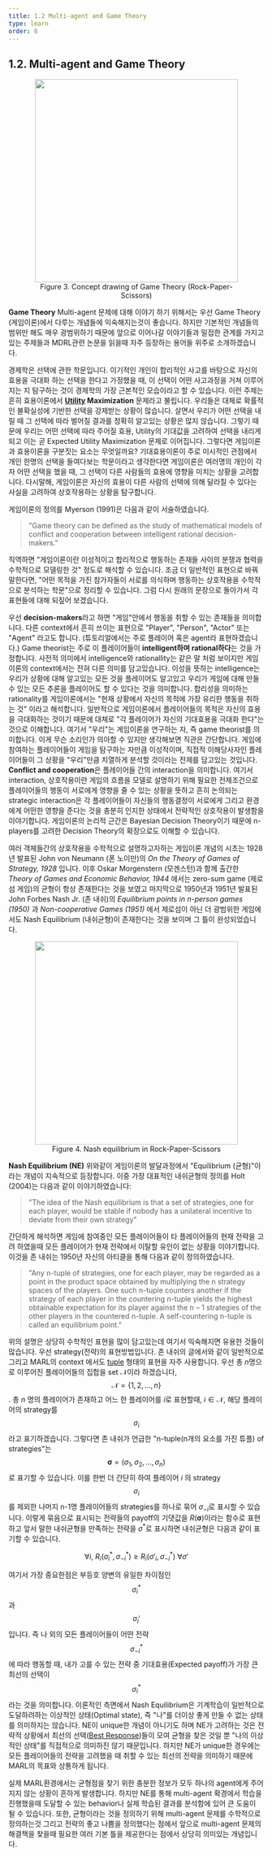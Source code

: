 ```yaml
---
title: 1.2 Multi-agent and Game Theory
type: learn
order: 8
---
```


## 1.2. Multi-agent and Game Theory

<center><figure>
	<img src="/images/GT.png" width="400">
	<figcaption>Figure 3. Concept drawing of Game Theory (Rock-Paper-Scissors)</figcaption>
</figure></center>

 **Game Theory**    Multi-agent 문제에 대해 이야기 하기 위해서는 우선 Game Theory (게임이론)에서 다루는 개념들에 익숙해지는것이 좋습니다. 하지만 기본적인 개념들의 범위만 해도 매우 광범위하기 때문에 앞으로 이어나갈 이야기들과 밀접한 관계를 가지고 있는 주제들과 MDRL관련 논문을 읽을때 자주 등장하는 용어들 위주로 소개하겠습니다.

경제학은 선택에 관한 학문입니다. 이기적인 개인이 합리적인 사고를 바탕으로 자신의 효용을 극대화 하는 선택을 한다고 가정했을 때, 이 선택이 어떤 사고과정을 거쳐 이루어지는 지 탐구하는 것이 경제학의 가장 근본적인 모습이라고 할 수 있습니다. 이런 주제는 흔히 효용이론에서 **[Utility](https://en.wikipedia.org/wiki/Utility) Maximization** 문제라고 불립니다. 우리들은 대체로 확률적인 불확실성에 기반한 선택을 강제받는 상황이 많습니다. 살면서 우리가 어떤 선택을 내릴 때 그 선택에 따라 벌어질 결과를 정확히 알고있는 상황은 많지 않습니다. 그렇기 때문에 우리는 어떤 선택에 따라 주어질 효용, Utility의 기대값을 고려하여 선택을 내리게 되고 이는 곧 Expected Utility Maximization 문제로 이어집니다. 그렇다면 게임이론과 효용이론을 구분짓는 요소는 무엇일까요? 기대효용이론이 주로 미시적인 관점에서 개인 한명의 선택을 들여다보는 학문이라고 생각한다면 게임이론은 여러명의 개인이 각자 어떤 선택을 했을 때, 그 선택이 다른 사람들의 효용에 영향을 미치는 상황을 고려합니다. 다시말해, 게임이론은 자신의 효용이 다른 사람의 선택에 의해 달라질 수 있다는 사실을 고려하여 상호작용하는 상황을 탐구합니다.

게임이론의 정의를 Myerson (1991)은 다음과 같이 서술하였습니다. 

> "Game theory can be defined as the study of mathematical models of conflict and cooperation between intelligent rational decision-makers."

직역하면 "게임이론이란 이성적이고 합리적으로 행동하는 존재들 사이의 분쟁과 협력을 수학적으로 모델링한 것" 정도로 해석할 수 있습니다. 조금 더 일반적인 표현으로 바꿔말한다면, "어떤 목적을 가진 참가자들이 서로를 의식하며 행동하는 상호작용을 수학적으로 분석하는 학문"으로 정리할 수 있습니다. 그럼 다시 원래의 문장으로 돌아가서 각 표현들에 대해 되짚어 보겠습니다.

우선 **decision-makers**라고 하면 "게임"안에서 행동을 취할 수 있는 존재들을 의미합니다. 다른 context에서 흔히 쓰이는 표현으로 "Player", "Person", "Actor" 또는 "Agent" 라고도 합니다. (튜토리얼에서는 주로 플레이어 혹은 agent라 표현하겠습니다.) Game theorist는 주로 이 플레이어들이 **intelligent하며 rational하다**는 것을 가정합니다. 사전적 의미에서 intelligence와 rationallity는 같은 말 처럼 보이지만 게임이론의 context에서는 전혀 다른 의미를 담고있습니다. 이성을 뜻하는 intelligence는 우리가 상황에 대해 알고있는 모든 것을 플레이어도 알고있고 우리가 게임에 대해 만들 수 있는 모든 추론을 플레이어도 할 수 있다는 것을 의미합니다. 합리성을 의미하는 rationality를 게임이론에서는 "현재 상황에서 자신의 목적에 가장 유리한 행동을 취하는 것" 이라고 해석합니다. 일반적으로 게임이론에서 플레이어들의 목적은 자신의 효용을 극대화하는 것이기 때문에 대체로 "각 플레이어가 자신의 기대효용을 극대화 한다"는 것으로 이해합니다.  여기서 "우리"는 게임이론을 연구하는 자, 즉 game theorist를 의미합니다. 이게 무슨 소리인가 의아할 수 있지만 생각해보면 직관은 간단합니다. 게임에 참여하는 플레이어들이 게임을 탐구하는 자만큼 이성적이며, 직접적 이해당사자인 플레이어들이 그 상황을 "우리"만큼 치열하게 분석할 것이라는 전제를 담고있는 것입니다. **Conflict and cooperation**은 플레이어들 간의 interaction을 의미합니다. 여기서 interaction, 상호작용이란 게임의 흐름을 모델로 설명하기 위해 필요한 전제조건으로 플레이어들의 행동이 서로에게 영향을 줄 수 있는 상황을 뜻하고 흔히 논의되는 strategic interaction은 각 플레이어들이 자신들의 행동결정이 서로에게 그리고 환경에게 어떤한 영향을 준다는 것을 충분히 인지한 상태에서 전략적인 상호작용이 발생함을 이야기합니다. 게임이론의 논리적 근간은 Bayesian Decision Theory이기 때문에 n-players를 고려한 Decision Theory의 확장으로도 이해할 수 있습니다.

여러 객체들간의 상호작용을 수학적으로 설명하고자하는 게임이론 개념의 시초는 1928년 발표된 John von Neumann (폰 노이만)의 *On the Theory of Games of Strategy, 1928* 입니다. 이후 Oskar Morgenstern (모겐스턴)과 함께 출간한 *Theory of Games and Economic Behavior, 1944* 에서는 zero-sum game (제로섬 게임)의 균형이 항상 존재한다는 것을 보였고 마지막으로 1950년과 1951년 발표된 John Forbes Nash Jr. (존 내쉬)의 *Equilibrium points in n-person games (1950)* 과 *Non-cooperative Games (1951)* 에서 제로섬이 아닌 더 광범위한 게임에서도 Nash Equilibrium (내쉬균형)이 존재한다는 것을 보이며 그 틀이 완성되었습니다. 

<center><figure>
	<img src="/images/NE.png" width="400">
	<figcaption>Figure 4. Nash equilibrium in Rock-Paper-Scissors</figcaption>
</figure></center>

**Nash Equilibrium (NE)**    위와같이 게임이론의 발달과정에서 "Equilibrium (균형)"이라는 개념이 지속적으로 등장합니다. 이중 가장 대표적인 내쉬균형의 정의를 Holt (2004)는 다음과 같이 이야기하였습니다:

> "The idea of the Nash equilibrium is that a set of strategies, one for each player, would be stable if nobody has a unilateral incentive to deviate from their own strategy"

간단하게 해석하면 게임에 참여중인 모든 플레이어들이 타 플레이어들의 현재 전략을 고려 하였을때 모든 플레이어가 현재 전략에서 이탈할 유인이 없는 상황을 이야기합니다. 이것을 존 내쉬는 1950년 자신의 아티클을 통해 다음과 같이 정의하였습니다. 

> "Any n-tuple of strategies, one for each player, may be regarded as a point in the product space obtained by multiplying the n strategy spaces of the players. One such n-tuple counters another if the strategy of each player in the countering n-tuple yields the highest obtainable expectation for its player against the n – 1 strategies of the other players in the countered n-tuple. A self-countering n-tuple is called an equilibrium point."

위의 설명은 상당히 수학적인 표현을 많이 담고있는데 여기서 익숙해지면 유용한 것들이 많습니다. 우선 strategy(전략)의 표현방법입니다. 존 내쉬의 글에서와 같이 일반적으로 그리고 MARL의 context 에서도 [tuple](https://en.wikipedia.org/wiki/Tuple#:~:text=In%20mathematics%2C%20a%20tuple%20is,is%20a%20non%2Dnegative%20integer.) 형태의 표현을 자주 사용합니다. 우선 총 $n$명으로 이루어진 플레이어들의 집합을 set $\mathcal{N}$이라 하겠습니다, $$\mathcal{N}=\{1, 2, ..., n\}$$. 총 $n$ 명의 플레이어가 존재하고 어느 한 플레이어를 $i$로 표현할때, $i \in \mathcal{N}$, 해당 플레이어의 strategy를  $$\sigma_i$$라고 표기하겠습니다. 그렇다면 존 내쉬가 언급한 "n-tuple(n개의 요소를 가진 튜플) of strategies"는 $$\boldsymbol{\sigma} = (\sigma_1, \sigma_2, ..., \sigma_n)$$로 표기할 수 있습니다. 이를 한번 더 간단히 하여 플레이어 $i$ 의 strategy $$\sigma_i$$를 제외한 나머지 n-1명 플레이어들의 strategies를 하나로 묶어 $\sigma_{-i}$로 표시할 수 있습니다. 이렇게 묶음으로 표시되는 전략들의 payoff의 기댓값을 $R(\boldsymbol\sigma)$이라는 함수로 표현하고 앞서 말한 내쉬균형을 만족하는 전략을 $\sigma^*$로 표시하면 내쉬균형은 다음과 같이 표기할 수 있습니다. 

$$\forall i, \: R_i(\sigma^*_i, \sigma^*_{-i}) \ge R_i(\sigma'_i, \sigma^*_{-i}) \: \forall \sigma'$$

여기서 가장 중요한점은 부등호 양변의 유일한 차이점인 $$\sigma_i^*$$과 $$\sigma_i'$$ 입니다. 즉 나 외의 모든 플레이어들이 어떤 전략$$\sigma_{-i}^*$$ 에 따라 행동할 때, 내가 고를 수 있는 전략 중 기대효용(Expected payoff)가 가장 큰 최선의 선택이 $$\sigma_i^*$$라는 것을 의미합니다. 이론적인 측면에서 Nash Equilibrium은 기계학습이 일반적으로 도달하려하는 이상적인 상태(Optimal state), 즉 "나"를 더이상 좋게 만들 수 없는 상태를 의미하지는 않습니다. NE이 unique한 개념이 아니기도 하며 NE가 고려하는 것은 전략적 상황에서 최선의 선택([Best Response](https://en.wikipedia.org/wiki/Best_response#:~:text=In%20game%20theory%2C%20the%20best,29%3B%20Gibbons%201992%2C%20pp.))들이 모여 균형을 찾은 것일 뿐 "나의 이상적인 상태"를 직접적으로 의미하진 않기 때문입니다. 하지만 NE가 unique한 경우에는 모든 플레이어들의 전략을 고려했을 때 취할 수 있는 최선의 전략을 의미하기 때문에 MARL의 목표와 상통하게 됩니다.

실제 MARL환경에서는 균형점을 찾기 위한 충분한 정보가 모두 하나의 agent에게 주어지지 않는 상황이 흔하게 발생합니다. 하지만 NE를 통해 multi-agent 확경에서 학습을 진행했을때 도달할 수 있는 behavior나 실제 학습된 결과를 분석함에 있어 큰 도움이 될 수 있습니다. 또한, 균형이라는 것을 정의하기 위해 multi-agent 문제를 수학적으로 정의하는것 그리고 전략의 좋고 나쁨을 정의했다는 점에서 앞으로 multi-agent 문제의 해결책을 찾을때 필요한 여러 기본 틀을 제공한다는 점에서 상당히 의미있는 개념입니다. 